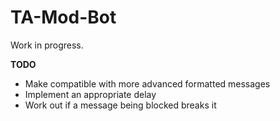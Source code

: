 # TA-Mod-Bot
Work in progress.

**TODO**
* Make compatible with more advanced formatted messages
* Implement an appropriate delay
* Work out if a message being blocked breaks it
